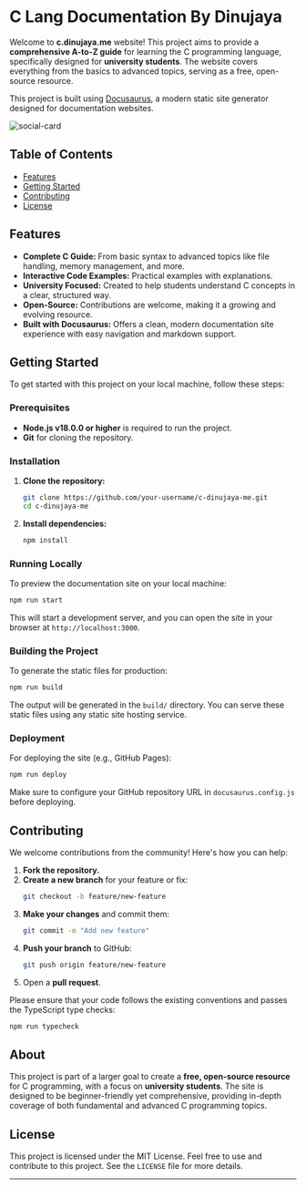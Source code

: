 # C Lang Documentation By Dinujaya

Welcome to **c.dinujaya.me** website! This project aims to provide a **comprehensive A-to-Z guide** for learning the C programming language, specifically designed for **university students**. The website covers everything from the basics to advanced topics, serving as a free, open-source resource.

This project is built using [Docusaurus](https://docusaurus.io/), a modern static site generator designed for documentation websites.

![social-card](https://github.com/user-attachments/assets/3eb74cfc-209e-4b44-ad94-d58975630c12)



## Table of Contents
- [Features](#features)
- [Getting Started](#getting-started)
- [Contributing](#contributing)
- [License](#license)

## Features

- **Complete C Guide:** From basic syntax to advanced topics like file handling, memory management, and more.
- **Interactive Code Examples:** Practical examples with explanations.
- **University Focused:** Created to help students understand C concepts in a clear, structured way.
- **Open-Source:** Contributions are welcome, making it a growing and evolving resource.
- **Built with Docusaurus:** Offers a clean, modern documentation site experience with easy navigation and markdown support.

## Getting Started

To get started with this project on your local machine, follow these steps:

### Prerequisites

- **Node.js v18.0.0 or higher** is required to run the project.
- **Git** for cloning the repository.

### Installation

1. **Clone the repository:**
   ```bash
   git clone https://github.com/your-username/c-dinujaya-me.git
   cd c-dinujaya-me
   ```

2. **Install dependencies:**
   ```bash
   npm install
   ```

### Running Locally

To preview the documentation site on your local machine:

```bash
npm run start
```

This will start a development server, and you can open the site in your browser at `http://localhost:3000`.

### Building the Project

To generate the static files for production:

```bash
npm run build
```

The output will be generated in the `build/` directory. You can serve these static files using any static site hosting service.

### Deployment

For deploying the site (e.g., GitHub Pages):

```bash
npm run deploy
```

Make sure to configure your GitHub repository URL in `docusaurus.config.js` before deploying.

## Contributing

We welcome contributions from the community! Here's how you can help:

1. **Fork the repository.**
2. **Create a new branch** for your feature or fix:
   ```bash
   git checkout -b feature/new-feature
   ```
3. **Make your changes** and commit them:
   ```bash
   git commit -m "Add new feature"
   ```
4. **Push your branch** to GitHub:
   ```bash
   git push origin feature/new-feature
   ```
5. Open a **pull request**.

Please ensure that your code follows the existing conventions and passes the TypeScript type checks:

```bash
npm run typecheck
```


## About

This project is part of a larger goal to create a **free, open-source resource** for C programming, with a focus on **university students**. The site is designed to be beginner-friendly yet comprehensive, providing in-depth coverage of both fundamental and advanced C programming topics.

## License

This project is licensed under the MIT License. Feel free to use and contribute to this project. See the `LICENSE` file for more details.

---


 
